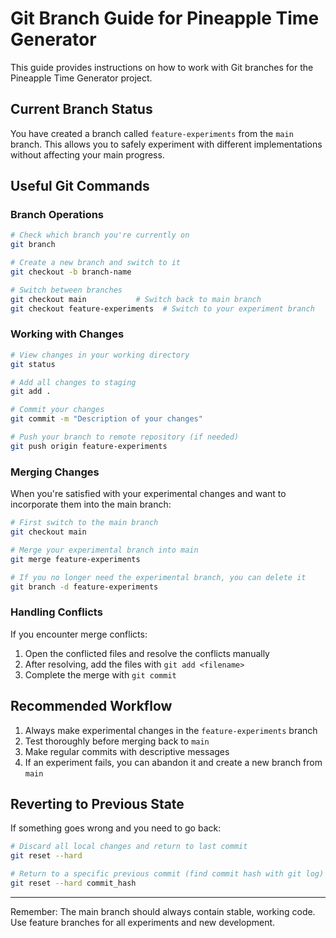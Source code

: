 # Git Branch Guide for Pineapple Time Generator

This guide provides instructions on how to work with Git branches for the Pineapple Time Generator project.

## Current Branch Status

You have created a branch called `feature-experiments` from the `main` branch. This allows you to safely experiment with different implementations without affecting your main progress.

## Useful Git Commands

### Branch Operations

```bash
# Check which branch you're currently on
git branch

# Create a new branch and switch to it
git checkout -b branch-name

# Switch between branches
git checkout main           # Switch back to main branch
git checkout feature-experiments  # Switch to your experiment branch
```

### Working with Changes

```bash
# View changes in your working directory
git status

# Add all changes to staging
git add .

# Commit your changes
git commit -m "Description of your changes"

# Push your branch to remote repository (if needed)
git push origin feature-experiments
```

### Merging Changes

When you're satisfied with your experimental changes and want to incorporate them into the main branch:

```bash
# First switch to the main branch
git checkout main

# Merge your experimental branch into main
git merge feature-experiments

# If you no longer need the experimental branch, you can delete it
git branch -d feature-experiments
```

### Handling Conflicts

If you encounter merge conflicts:

1. Open the conflicted files and resolve the conflicts manually
2. After resolving, add the files with `git add <filename>`
3. Complete the merge with `git commit`

## Recommended Workflow

1. Always make experimental changes in the `feature-experiments` branch
2. Test thoroughly before merging back to `main`
3. Make regular commits with descriptive messages
4. If an experiment fails, you can abandon it and create a new branch from `main`

## Reverting to Previous State

If something goes wrong and you need to go back:

```bash
# Discard all local changes and return to last commit
git reset --hard

# Return to a specific previous commit (find commit hash with git log)
git reset --hard commit_hash
```

---

Remember: The main branch should always contain stable, working code. Use feature branches for all experiments and new development.
